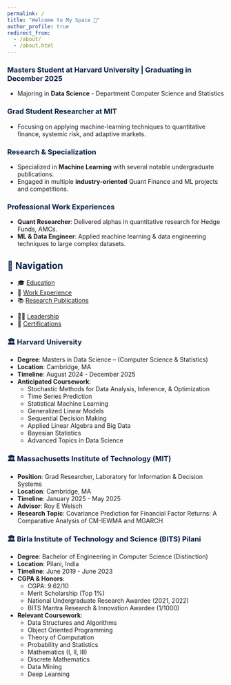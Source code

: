```yaml
---
permalink: /
title: "Welcome to My Space 👋"
author_profile: true
redirect_from: 
  - /about/
  - /about.html
---
```


### <span style="color: #062144;">Masters Student at Harvard University | Graduating in December 2025</span>
- Majoring in **Data Science** - Department Computer Science and Statistics  

### <span style="color: #062144;">Grad Student Researcher at MIT</span>
- Focusing on applying machine-learning techniques to quantitative finance, systemic risk, and adaptive markets.

### <span style="color: #062144;">Research & Specialization</span>
- Specialized in **Machine Learning** with several notable undergraduate publications.
- Engaged in multiple **industry-oriented** Quant Finance and ML projects and competitions.

### <span style="color: #062144;">Professional Work Experiences</span>
- **Quant Researcher**: Delivered alphas in quantitative research for Hedge Funds, AMCs.
- **ML & Data Engineer**: Applied machine learning & data engineering techniques to large complex datasets.

## <span style="color: #062144;">🧭 Navigation</span>

- 🎓 [Education](#education)
- 💼 [Work Experience](https://aditya-saxena-7.github.io/work/)
- 📚 [Research Publications](https://aditya-saxena-7.github.io/research/)
<!-- - 🔨 [Projects](https://aditya-saxena-7.github.io/projects/) -->
<!-- - 📄 [Resume](https://aditya-saxena-7.github.io/files/resume/AdityaSaxena_Resume.pdf) -->
- 👨‍💼 [Leadership](https://aditya-saxena-7.github.io/leadership/)
- 🏅 [Certifications](https://aditya-saxena-7.github.io/certifications/)


### <span style="color: #062144;">🏛️ Harvard University</span>
- **Degree**: Masters in Data Science – (Computer Science & Statistics)
- **Location**: Cambridge, MA
- **Timeline**: August 2024 - December 2025
- **Anticipated Coursework**:
  - Stochastic Methods for Data Analysis, Inference, & Optimization
  - Time Series Prediction
  - Statistical Machine Learning
  - Generalized Linear Models
  - Sequential Decision Making
  - Applied Linear Algebra and Big Data
  - Bayesian Statistics
  - Advanced Topics in Data Science

### <span style="color: #062144;">🏛️ Massachusetts Institute of Technology (MIT)</span>
- **Position**: Grad Researcher, Laboratory for Information & Decision Systems
- **Location**: Cambridge, MA
- **Timeline**: January 2025 - May 2025
- **Advisor**: Roy E Welsch
- **Research Topic**: Covariance Prediction for Financial Factor Returns: A Comparative Analysis of CM-IEWMA and MGARCH

### <span style="color: #062144;">🏛️ Birla Institute of Technology and Science (BITS) Pilani</span>
- **Degree**: Bachelor of Engineering in Computer Science (Distinction)
- **Location**: Pilani, India
- **Timeline**: June 2019 - June 2023
- **CGPA & Honors**:
  - CGPA: 9.62/10
  - Merit Scholarship (Top 1%)
  - National Undergraduate Research Awardee (2021, 2022)
  - BITS Mantra Research & Innovation Awardee (1/1000)
- **Relevant Coursework**:
  - Data Structures and Algorithms
  - Object Oriented Programming
  - Theory of Computation
  - Probability and Statistics
  - Mathematics (I, II, III)
  - Discrete Mathematics
  - Data Mining
  - Deep Learning

